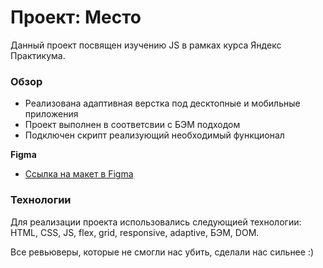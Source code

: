 # Проект: Место
Данный проект посвящен изучению JS в рамках курса Яндекс Практикума.

### Обзор

* Реализована адаптивная верстка под десктопные и мобильные приложения
* Проект выполнен в соответсвии с БЭМ подходом
* Подключен скрипт реализующий необходимый функционал

**Figma**

* [Ссылка на макет в Figma](https://www.figma.com/file/2cn9N9jSkmxD84oJik7xL7/JavaScript.-Sprint-4?node-id=0%3A1)

### Технологии

Для реализации проекта использовались следующией технологии: HTML, CSS, JS, flex, grid, responsive, adaptive, БЭМ, DOM.

Все ревьюверы, которые не смогли нас убить, сделали нас сильнее :)